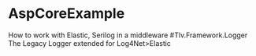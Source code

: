 # AspCoreExample
How to work with Elastic, Serilog in a middleware 
#Tlv.Framework.Logger
The Legacy Logger extended for Log4Net>Elastic
